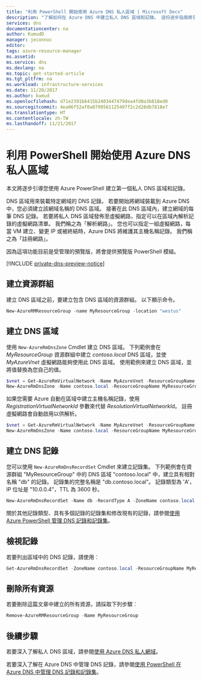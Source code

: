```yaml
---
title: "利用 PowerShell 開始使用 Azure DNS 私人區域 | Microsoft Docs"
description: "了解如何在 Azure DNS 中建立私人 DNS 區域和記錄。 這份逐步指南將引導您使用 PowerShell 建立和管理第一個私人 DNS 區域和記錄。"
services: dns
documentationcenter: na
author: KumudD
manager: jeconnoc
editor: 
tags: azure-resource-manager
ms.assetid: 
ms.service: dns
ms.devlang: na
ms.topic: get-started-article
ms.tgt_pltfrm: na
ms.workload: infrastructure-services
ms.date: 11/20/2017
ms.author: kumud
ms.openlocfilehash: d71e2391b6415b2403447479dea4fd0a3b818ed0
ms.sourcegitcommit: 4ea06f52af0a8799561125497f2c2d28db7818e7
ms.translationtype: HT
ms.contentlocale: zh-TW
ms.lasthandoff: 11/21/2017
---
```

# <a name="get-started-with-azure-dns-private-zones-using-powershell"></a>利用 PowerShell 開始使用 Azure DNS 私人區域

本文將逐步引導您使用 Azure PowerShell 建立第一個私人 DNS 區域和記錄。

DNS 區域用來裝載特定網域的 DNS 記錄。 若要開始將網域裝載到 Azure DNS 中，您必須建立該網域名稱的 DNS 區域。 接著在此 DNS 區域內，建立網域的每筆 DNS 記錄。 若要將私人 DNS 區域發佈至虛擬網路，指定可以在區域內解析記錄的虛擬網路清單。  我們稱之為「解析網路」。  您也可以指定一組虛擬網路，每當 VM 建立、變更 IP 或被終結時，Azure DNS 將維護其主機名稱記錄。  我們稱之為「註冊網路」。

因為這項功能目前是受管理的預覽版，將會提供預覽版 PowerShell 模組。

[!INCLUDE [private-dns-preview-notice](../../includes/private-dns-preview-notice.md)]

## <a name="create-the-resource-group"></a>建立資源群組

建立 DNS 區域之前，要建立包含 DNS 區域的資源群組。 以下顯示命令。

```powershell
New-AzureRMResourceGroup -name MyResourceGroup -location "westus"
```

## <a name="create-a-dns-zone"></a>建立 DNS 區域

使用 `New-AzureRmDnsZone` Cmdlet 建立 DNS 區域。 下列範例會在 *MyResourceGroup* 資源群組中建立 *contoso.local* DNS 區域，並使 *MyAzureVnet* 虛擬網路能夠使用此 DNS 區域。 使用範例來建立 DNS 區域，並將值替換為您自己的值。

```powershell
$vnet = Get-AzureRmVirtualNetwork -Name MyAzureVnet -ResourceGroupName VnetResourceGroup
New-AzureRmDnsZone -Name contoso.local -ResourceGroupName MyResourceGroup -ZoneType Private -ResolutionVirtualNetworkId @($vnet.Id)
```

如果您需要 Azure 自動在區域中建立主機名稱記錄，使用*RegistrationVirtualNetworkId* 參數來代替 *ResolutionVirtualNetworkId*。  註冊虛擬網路會自動啟用以供解析。

```powershell
$vnet = Get-AzureRmVirtualNetwork -Name MyAzureVnet -ResourceGroupName VnetResourceGroup
New-AzureRmDnsZone -Name contoso.local -ResourceGroupName MyResourceGroup -ZoneType Private -RegistrationVirtualNetworkId @($vnet.Id)
```


## <a name="create-a-dns-record"></a>建立 DNS 記錄

您可以使用 `New-AzureRmDnsRecordSet` Cmdlet 來建立記錄集。 下列範例會在資源群組 "MyResourceGroup" 中的 DNS 區域 "contoso.local" 中，建立具有相對名稱 "db" 的記錄。 記錄集的完整名稱是 "db.contoso.local"。 記錄類型為 'A'，IP 位址是 "10.0.0.4"，TTL 為 3600 秒。

```powershell
New-AzureRmDnsRecordSet -Name db -RecordType A -ZoneName contoso.local -ResourceGroupName MyResourceGroup -Ttl 3600 -DnsRecords (New-AzureRmDnsRecordConfig -IPv4Address "10.0.0.4")
```

關於其他記錄類型、具有多個記錄的記錄集和修改現有的記錄，請參閱[使用 Azure PowerShell 管理 DNS 記錄和記錄集](dns-operations-recordsets.md)。 


## <a name="view-records"></a>檢視記錄

若要列出區域中的 DNS 記錄，請使用︰

```powershell
Get-AzureRmDnsRecordSet -ZoneName contoso.local -ResourceGroupName MyResourceGroup
```

## <a name="delete-all-resources"></a>刪除所有資源

若要刪除這篇文章中建立的所有資源，請採取下列步驟︰

```powershell
Remove-AzureRMResourceGroup -Name MyResourceGroup
```

## <a name="next-steps"></a>後續步驟

若要深入了解私人 DNS 區域，請參閱[使用 Azure DNS 私人網域](private-dns-overview.md)。

若要深入了解在 Azure DNS 中管理 DNS 記錄，請參閱[使用 PowerShell 在 Azure DNS 中管理 DNS 記錄和記錄集](dns-operations-recordsets.md)。

